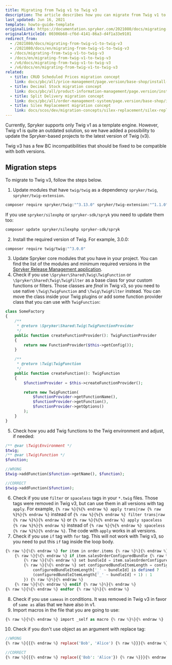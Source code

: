 ```yaml
---
title: Migrating from Twig v1 to Twig v3
description: The article describes how you can migrate from Twig v1 to Twig v3
last_updated: Jun 16, 2021
template: howto-guide-template
originalLink: https://documentation.spryker.com/2021080/docs/migrating-from-twig-v1-to-twig-v3
originalArticleId: 00306b68-cf6d-4141-86a3-d4f1a33e9101
redirect_from:
  - /2021080/docs/migrating-from-twig-v1-to-twig-v3
  - /2021080/docs/en/migrating-from-twig-v1-to-twig-v3
  - /docs/migrating-from-twig-v1-to-twig-v3
  - /docs/en/migrating-from-twig-v1-to-twig-v3
  - /v6/docs/migrating-from-twig-v1-to-twig-v3
  - /v6/docs/en/migrating-from-twig-v1-to-twig-v3
related:
  - title: CRUD Scheduled Prices migration concept
    link: docs/pbc/all/price-management/page.version/base-shop/install-and-upgrade/upgrade-modules/upgrade-to-crud-scheduled-prices.html
  - title: Decimal Stock migration concept
    link: docs/pbc/all/product-information-management/page.version/install-and-upgrade/decimal-stock-migration-concept.html
  - title: Split Delivery migration concept
    link: docs/pbc/all/order-management-system/page.version/base-shop/install-and-upgrade/split-delivery-migration-concept.html
  - title: Silex Replacement migration concept
    link: docs/scos/dev/migration-concepts/silex-replacement/silex-replacement.html
---
```


Currently, Spryker supports only Twig v1 as a template engine. However, Twig v1 is quite an outdated solution, so we have added a possibility to update the Spryker-based projects to the latest version of Twig (v3).

Twig v3 has a few BC incompatibilities that should be fixed to be compatible with both versions.

## Migration steps

To migrate to Twig v3, follow the steps below.

1. Update modules that have `twig/twig` as a dependency `spryker/twig`, `spryker/twig-extension`.

```bash
composer require spryker/twig:"^3.13.0" spryker/twig-extension:"^1.1.0"
```

If you use `spryker/silexphp` or `spryker-sdk/spryk` you need to update them too:

```bash
composer update spryker/silexphp spryker-sdk/spryk
```

2. Install the required version of Twig. For example, 3.0.0:

```bash
composer require twig/twig:"^3.0.0"
```

3. Update Spryker core modules that you have in your project. You can find the list of the modules and minimum required versions in the [Spryker Release Management application](https://api.release.spryker.com/release-group/2999).
4. Check if you use `\Spryker\Shared\Twig\TwigFunction` or `\Spryker\Shared\Twig\TwigFilter` as a base class for your custom functions or filters. Those classes are *final* in Twig v3, so you need to use native `\Twig\TwigFunction` and `\Twig\TwigFilter` instead. You can move the class inside your Twig plugins or add some function provider class that you can use with `TwigFunction`:

```php
class SomeFactory
{
    /**
     * @return \Spryker\Shared\Twig\TwigFunctionProvider
     */
    public function createFunctionProvider(): TwigFunctionProvider
    {
        return new FunctionProvider($this->getConfig());
    }

    /**
     * @return \Twig\TwigFunction
     */
    public function createFunction(): TwigFunction
    {
        $functionProvider = $this->createFunctionProvider();

        return new TwigFunction(
            $functionProvider->getFunctionName(),
            $functionProvider->getFunction(),
            $functionProvider->getOptions()
        );
    }
}
```

5. Check how you add Twig functions to the Twig environment and adjust, if needed:

```php
/** @var \Twig\Environment */
$twig;
/** @var \Twig\Function */
$function;

//WRONG
$twig->addFunction($function->getName(), $function);

//CORRECT
$twig->addFunction($function);
```

6. Check if you use `filter` or `spaceless` tags in your `*.twig` files. Those tags were removed in Twig v3, but can use them in all versions with tag `apply`. For example, `{% raw %}{%{% endraw %} apply trans|raw {% raw %}%}{% endraw %}` instead of `{% raw %}{%{% endraw %} filter trans|raw {% raw %}%}{% endraw %}` or `{% raw %}{%{% endraw %} apply spaceless {% raw %}%}{% endraw %}` instead of `{% raw %}{%{% endraw %} spaceless {% raw %}%}{% endraw %}`. The code with `apply` works in all versions.
7. Check if you use `if` tag with `for` tag. This will not work with Twig v3, so you need to put this `if` tag inside the loop body.

```php
{% raw %}{%{% endraw %} for item in order.items {% raw %}%}{% endraw %}
    {% raw %}{%{% endraw %} if item.salesOrderConfiguredBundle {% raw %}%}{% endraw %}
        {% raw %}{%{% endraw %} set bundleId = item.salesOrderConfiguredBundle.idSalesOrderConfiguredBundle {% raw %}%}{% endraw %}
        {% raw %}{%{% endraw %} set configuredBundleItemLength = configuredBundleItemLength | merge({('_' ~ bundleId):
            configuredBundleItemLength['_' ~ bundleId] is defined ?
            (configuredBundleItemLength['_' ~ bundleId] + 1) : 1
        }) {% raw %}%}{% endraw %}
    {% raw %}{%{% endraw %} endif {% raw %}%}{% endraw %}
{% raw %}{%{% endraw %} endfor {% raw %}%}{% endraw %}
```

8. Check if you use `sameas` in conditions. It was removed in Twig v3 in favor of `same as` alias that we have also in v1.
9. Import macros in the file that you are going to use:

```php
{% raw %}{%{% endraw %} import _self as macro {% raw %}%}{% endraw %}
```

10. Check if you don't use object as an argument with replace tag:

```php
//WRONG
{% raw %}{{{% endraw %} replace('Bob', 'Alice') {% raw %}}}{% endraw %}

//CORRECT
{% raw %}{{{% endraw %} replace({'Bob': 'Alice'}) {% raw %}}}{% endraw %}
```
